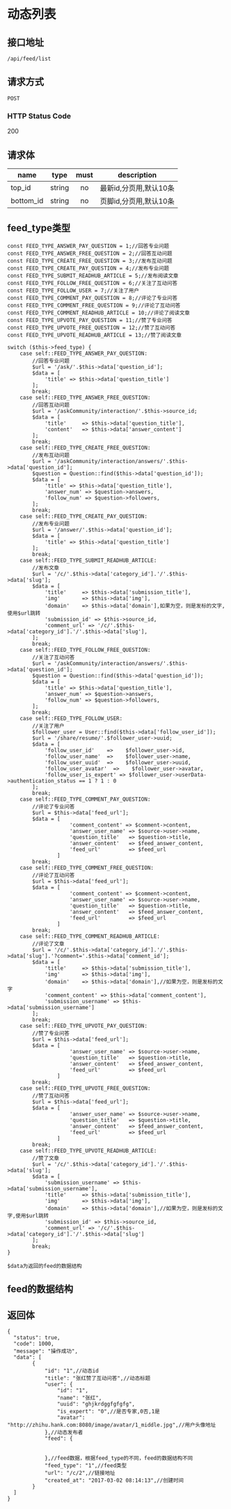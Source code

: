 # 动态列表

## 接口地址

`/api/feed/list`

## 请求方式

`POST`

### HTTP Status Code

200

## 请求体

| name     | type     | must     | description |
|----------|:--------:|:--------:|:--------:|
| top_id   | string   | no      | 最新id,分页用,默认10条 |
| bottom_id   | string   | no      | 页脚id,分页用,默认10条 |

## feed_type类型


    const FEED_TYPE_ANSWER_PAY_QUESTION = 1;//回答专业问题
    const FEED_TYPE_ANSWER_FREE_QUESTION = 2;//回答互动问题
    const FEED_TYPE_CREATE_FREE_QUESTION = 3;//发布互动问题
    const FEED_TYPE_CREATE_PAY_QUESTION = 4;//发布专业问题
    const FEED_TYPE_SUBMIT_READHUB_ARTICLE = 5;//发布阅读文章
    const FEED_TYPE_FOLLOW_FREE_QUESTION = 6;//关注了互动问答
    const FEED_TYPE_FOLLOW_USER = 7;//关注了用户
    const FEED_TYPE_COMMENT_PAY_QUESTION = 8;//评论了专业问答
    const FEED_TYPE_COMMENT_FREE_QUESTION = 9;//评论了互动问答
    const FEED_TYPE_COMMENT_READHUB_ARTICLE = 10;//评论了阅读文章
    const FEED_TYPE_UPVOTE_PAY_QUESTION = 11;//赞了专业问答
    const FEED_TYPE_UPVOTE_FREE_QUESTION = 12;//赞了互动问答
    const FEED_TYPE_UPVOTE_READHUB_ARTICLE = 13;//赞了阅读文章

    switch ($this->feed_type) {
        case self::FEED_TYPE_ANSWER_PAY_QUESTION:
            //回答专业问题
            $url = '/ask/'.$this->data['question_id'];
            $data = [
                'title' => $this->data['question_title']
            ];
            break;
        case self::FEED_TYPE_ANSWER_FREE_QUESTION:
            //回答互动问题
            $url = '/askCommunity/interaction/'.$this->source_id;
            $data = [
                'title'     => $this->data['question_title'],
                'content'   => $this->data['answer_content']
            ];
            break;
        case self::FEED_TYPE_CREATE_FREE_QUESTION:
            //发布互动问题
            $url = '/askCommunity/interaction/answers/'.$this->data['question_id'];
            $question = Question::find($this->data['question_id']);
            $data = [
                'title' => $this->data['question_title'],
                'answer_num' => $question->answers,
                'follow_num' => $question->followers,
            ];
            break;
        case self::FEED_TYPE_CREATE_PAY_QUESTION:
            //发布专业问题
            $url = '/answer/'.$this->data['question_id'];
            $data = [
                'title' => $this->data['question_title']
            ];
            break;
        case self::FEED_TYPE_SUBMIT_READHUB_ARTICLE:
            //发布文章
            $url = '/c/'.$this->data['category_id'].'/'.$this->data['slug'];
            $data = [
                'title'     => $this->data['submission_title'],
                'img'       => $this->data['img'],
                'domain'    => $this->data['domain'],如果为空，则是发标的文字,使用$url跳转
                'submission_id' => $this->source_id,
                'comment_url' => '/c/'.$this->data['category_id'].'/'.$this->data['slug'],
            ];
            break;
        case self::FEED_TYPE_FOLLOW_FREE_QUESTION:
            //关注了互动问答
            $url = '/askCommunity/interaction/answers/'.$this->data['question_id'];
            $question = Question::find($this->data['question_id']);
            $data = [
                'title' => $this->data['question_title'],
                'answer_num' => $question->answers,
                'follow_num' => $question->followers,
            ];
            break;
        case self::FEED_TYPE_FOLLOW_USER:
            //关注了用户
            $follower_user = User::find($this->data['follow_user_id']);
            $url = '/share/resume/'.$follower_user->uuid;
            $data = [
                'follow_user_id'    =>    $follower_user->id,
                'follow_user_name'  =>    $follower_user->name,
                'follow_user_uuid'  =>    $follower_user->uuid,
                'follow_user_avatar'  =>    $follower_user->avatar,
                'follow_user_is_expert' => $follower_user->userData->authentication_status == 1 ? 1 : 0
            ];
            break;
        case self::FEED_TYPE_COMMENT_PAY_QUESTION:
            //评论了专业问答
            $url = $this->data['feed_url'];
            $data = [
                        'comment_content' => $comment->content,
                        'answer_user_name' => $source->user->name,
                        'question_title'   => $question->title,
                        'answer_content'   => $feed_answer_content,
                        'feed_url'         => $feed_url
                    ]
            break;
        case self::FEED_TYPE_COMMENT_FREE_QUESTION:
            //评论了互动问答
            $url = $this->data['feed_url'];
            $data = [
                        'comment_content' => $comment->content,
                        'answer_user_name' => $source->user->name,
                        'question_title'   => $question->title,
                        'answer_content'   => $feed_answer_content,
                        'feed_url'         => $feed_url
                    ]
            break;
        case self::FEED_TYPE_COMMENT_READHUB_ARTICLE:
            //评论了文章
            $url = '/c/'.$this->data['category_id'].'/'.$this->data['slug'].'?comment='.$this->data['comment_id'];
            $data = [
                'title'     => $this->data['submission_title'],
                'img'       => $this->data['img'],
                'domain'    => $this->data['domain'],//如果为空，则是发标的文字
                'comment_content' => $this->data['comment_content'],
                'submission_username' => $this->data['submission_username']
            ];
            break;
        case self::FEED_TYPE_UPVOTE_PAY_QUESTION:
            //赞了专业问答
            $url = $this->data['feed_url'];
            $data = [
                        'answer_user_name' => $source->user->name,
                        'question_title'   => $question->title,
                        'answer_content'   => $feed_answer_content,
                        'feed_url'         => $feed_url
                    ]
            break;
        case self::FEED_TYPE_UPVOTE_FREE_QUESTION:
            //赞了互动问答
            $url = $this->data['feed_url'];
            $data = [
                        'answer_user_name' => $source->user->name,
                        'question_title'   => $question->title,
                        'answer_content'   => $feed_answer_content,
                        'feed_url'         => $feed_url
                    ]
            break;
        case self::FEED_TYPE_UPVOTE_READHUB_ARTICLE:
            //赞了文章
            $url = '/c/'.$this->data['category_id'].'/'.$this->data['slug'];
            $data = [
                'submission_username' => $this->data['submission_username'],
                'title'     => $this->data['submission_title'],
                'img'       => $this->data['img'],
                'domain'    => $this->data['domain'],//如果为空，则是发标的文字,使用$url跳转
                'submission_id' => $this->source_id,
                'comment_url' => '/c/'.$this->data['category_id'].'/'.$this->data['slug']
            ];
            break;
    }
    
    $data为返回的feed的数据结构
    
## feed的数据结构



## 返回体

```json5
{
  "status": true,
  "code": 1000,
  "message": "操作成功",
  "data": [
        {
            "id": "1",//动态id
            "title": "张红赞了互动问答",//动态标题
            "user": {
                "id": "1",
                "name": "张红",
                "uuid": "ghjkrdggfgfgfg",
                "is_expert": "0",//是否专家,0否,1是
                "avatar": "http://zhihu.hank.com:8080/image/avatar/1_middle.jpg",//用户头像地址
            },//动态发布者
            "feed": {
            
            
            },//feed数据，根据feed_type的不同，feed的数据结构不同
            "feed_type": "1",//feed类型
            "url": "/c/2",//链接地址
            "created_at": "2017-03-02 08:14:13",//创建时间
        }
  ]
}
``` 
